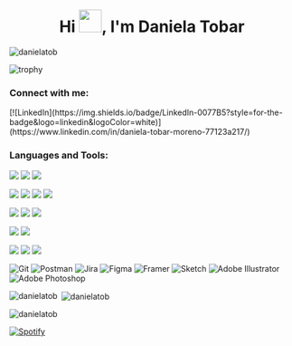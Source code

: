 <h1 align="center">Hi <img height="40" src="https://raw.githubusercontent.com/innng/innng/master/assets/kyubey.gif"/>, I'm Daniela Tobar</h1> 


<p align="left"> <img src="https://komarev.com/ghpvc/?username=danielatob&label=Profile%20views&color=c85853&style=plastic" alt="danielatob" /> </p>

![trophy](https://github-profile-trophy.vercel.app/?username=danielatob&theme=onedark&no-bg=true&no-frame=true)

<h3 align="left">Connect with me:</h3>
[![LinkedIn](https://img.shields.io/badge/LinkedIn-0077B5?style=for-the-badge&logo=linkedin&logoColor=white)](https://www.linkedin.com/in/daniela-tobar-moreno-77123a217/) 

<h3 align="left">Languages and Tools:</h3>

<img  src="https://img.shields.io/badge/HTML-239120?style=for-the-badge&logo=html5&logoColor=white"/> <img  src="https://img.shields.io/badge/CSS-239120?&style=for-the-badge&logo=css3&logoColor=white"/> <img  src="https://img.shields.io/badge/JavaScript-323330?style=for-the-badge&logo=javascript&logoColor=F7DF1E"/>

<img  src="https://img.shields.io/badge/MongoDB-4EA94B?style=for-the-badge&logo=mongodb&logoColor=white"/> <img  src="https://img.shields.io/badge/Express.js-404D59?style=for-the-badge"/> <img  src="https://img.shields.io/badge/React-20232A?style=for-the-badge&logo=react&logoColor=61DAFB"/> <img src="https://img.shields.io/badge/Node.js-43853D?style=for-the-badge&logo=node.js&logoColor=white"/> 

<img  src="https://img.shields.io/badge/PHP-777BB4?style=for-the-badge&logo=php&logoColor=white"/> <img  src="https://img.shields.io/badge/Laravel-FF2D20?style=for-the-badge&logo=laravel&logoColor=white"/> <img  src="https://img.shields.io/badge/MySQL-00000F?style=for-the-badge&logo=mysql&logoColor=white"/> 

<img  src="https://img.shields.io/badge/Netlify-00C7B7?style=for-the-badge&logo=netlify&logoColor=white"/> <img  src="https://img.shields.io/badge/Heroku-430098?style=for-the-badge&logo=heroku&logoColor=white"/> 

<img  src="https://img.shields.io/badge/Sass-CC6699?style=for-the-badge&logo=sass&logoColor=white"/> <img  src="https://img.shields.io/badge/Tailwind_CSS-38B2AC?style=for-the-badge&logo=tailwind-css&logoColor=white"/> <img  src="https://img.shields.io/badge/Bootstrap-563D7C?style=for-the-badge&logo=bootstrap&logoColor=white"/> 

![Git](https://img.shields.io/badge/git-%23F05033.svg?style=for-the-badge&logo=git&logoColor=white) ![Postman](https://img.shields.io/badge/Postman-FF6C37?style=for-the-badge&logo=postman&logoColor=white) ![Jira](https://img.shields.io/badge/jira-%230A0FFF.svg?style=for-the-badge&logo=jira&logoColor=white) ![Figma](https://img.shields.io/badge/figma-%23F24E1E.svg?style=for-the-badge&logo=figma&logoColor=white) ![Framer](https://img.shields.io/badge/Framer-black?style=for-the-badge&logo=framer&logoColor=blue) ![Sketch](https://img.shields.io/badge/Sketch-FFB387?style=for-the-badge&logo=sketch&logoColor=black) ![Adobe Illustrator](https://img.shields.io/badge/adobe%20illustrator-%23FF9A00.svg?style=for-the-badge&logo=adobe%20illustrator&logoColor=white) ![Adobe Photoshop](https://img.shields.io/badge/adobe%20photoshop-%2331A8FF.svg?style=for-the-badge&logo=adobe%20photoshop&logoColor=white)


<p><img align="left" src="https://github-readme-stats.vercel.app/api/top-langs?username=danielatob&show_icons=true&title_color=c85853&text_color=c85853&bg_color=ffddbf&locale=en&layout=compact" alt="danielatob" /></p>

<p>&nbsp;<img align="center" src="https://github-readme-stats.vercel.app/api?username=danielatob&show_icons=true&theme=dark&title_color=c85853&text_color=c85853&bg_color=ffddbf&locale=en" alt="danielatob" /></p>

<p><img align="center" src="https://github-readme-streak-stats.herokuapp.com/?user=danielatob&theme=default" alt="danielatob" /></p>

[![Spotify](https://novatorem.vercel.app/api/spotify?background_color=0d1117&border_color=ffffff)](https://open.spotify.com/playlist/1pwqldK51eqyXWJObFHC19?si=1bbad21270014ea8)




